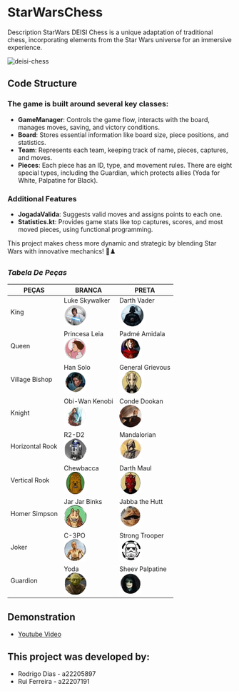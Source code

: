 # **StarWarsChess**
Description
StarWars DEISI Chess is a unique adaptation of traditional chess, incorporating elements from the Star Wars universe for an immersive experience.

![deisi-chess](https://github.com/user-attachments/assets/b65ba4c5-6713-4511-9ce3-9e3a5935ca82)

## **Code Structure**
### The game is built around several key classes:
- **GameManager**: Controls the game flow, interacts with the board, manages moves, saving, and victory conditions.
- **Board**: Stores essential information like board size, piece positions, and statistics.
- **Team**: Represents each team, keeping track of name, pieces, captures, and moves.
- **Pieces**: Each piece has an ID, type, and movement rules. There are eight special types, including the Guardian, which protects allies (Yoda for White, Palpatine for Black).
### Additional Features
- **JogadaValida**: Suggests valid moves and assigns points to each one.
- **Statistics.kt**: Provides game stats like top captures, scores, and most moved pieces, using functional programming.

This project makes chess more dynamic and strategic by blending Star Wars with innovative mechanics! 🚀♟️

### _**Tabela De Peças**_

| PEÇAS | BRANCA | PRETA |
|---------------|--------------------------------------------------------------------|------------------------------------------------------------------|
| King | Luke Skywalker<br/> ![img.png](src/images/crazy_emoji_White.png) | Darth Vader <br/>![img.png](src/images/crazy_emoji_black.png) |
| Queen | Princesa Leia<br/> ![img.png](src/images/rainha_white.png) | Padmé Amidala<br/>![img.png](src/images/rainha_black.png) |
| Village Bishop | Han Solo<br/> ![img.png](src/images/padre_vila_white.png) | General Grievous<br/>![img.png](src/images/padre_vila_black.png) |
| Knight | Obi-Wan Kenobi<br/> ![img.png](src/images/ponei_magico_white.png) | Conde Dookan<br/>![img.png](src/images/ponei_magico_black.png) |
| Horizontal Rook | R2-D2 <br/>![img.png](src/images/torre_h_white.png) | Mandalorian<br/>![img.png](src/images/torre_h_black.png) |
| Vertical Rook | Chewbacca <br/>![img.png](src/images/torre_v_white.png) | Darth Maul <br/>![img.png](src/images/torre_v_black.png) |
| Homer Simpson | Jar Jar Binks <br/>![img.png](src/images/homer_white.png) | Jabba the Hutt <br/>![img.png](src/images/homer_black.png) |
| Joker | C-3PO<br/>![img.png](src/images/joker_white.png) | Strong Trooper <br/>![img.png](src/images/joker_black.png) |
| Guardion | Yoda <br/>![img.png](src/images/guardiao_white.png) | Sheev Palpatine <br/>![img.png](src/images/guardiao_black.png) |

## Demonstration
- [Youtube Video]()

## This project was developed by:
- Rodrigo Dias - a22205897
- Rui Ferreira - a22207191

